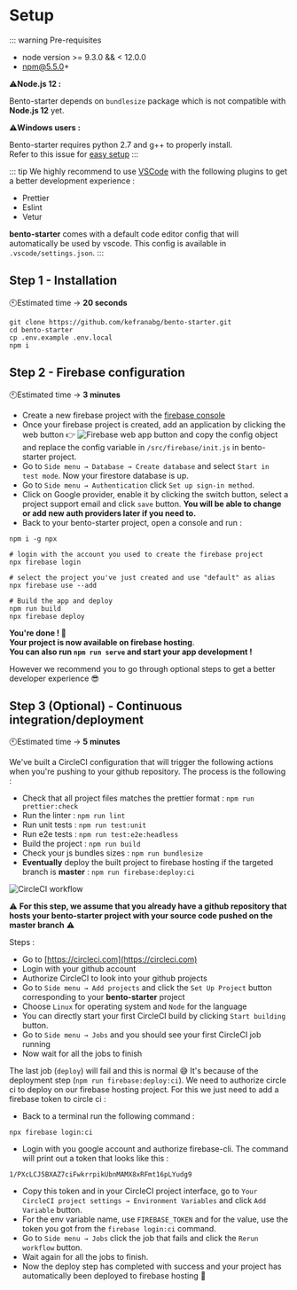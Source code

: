 # Setup

::: warning Pre-requisites

- node version >= 9.3.0 && < 12.0.0
- npm@5.5.0+

⚠️**Node.js 12 :**

Bento-starter depends on `bundlesize` package which is not compatible with **Node.js 12** yet.

⚠️**Windows users :**

Bento-starter requires python 2.7 and g++ to properly install.<br/>
Refer to this issue for [easy setup](https://github.com/kefranabg/bento-starter/issues/125#issuecomment-487036596)
:::

::: tip
We highly recommend to use [VSCode](https://code.visualstudio.com/) with the following plugins to get a better development experience :

- Prettier
- Eslint
- Vetur

**bento-starter** comes with a default code editor config that will automatically be used by vscode. This config is available in `.vscode/settings.json`.
:::

## Step 1 - Installation

🕙Estimated time → **20 seconds**
<br />

```
git clone https://github.com/kefranabg/bento-starter.git
cd bento-starter
cp .env.example .env.local
npm i
```

## Step 2 - Firebase configuration

🕙Estimated time → **3 minutes**
<br />

- Create a new firebase project with the [firebase console](https://console.firebase.google.com)
- Once your firebase project is created, add an application by clicking the web button 👉 ![Firebase web app button](/assets/img/firebase-web-btn.jpg) and copy the config object and replace the config variable in `/src/firebase/init.js` in bento-starter project.
- Go to `Side menu → Database → Create database` and select `Start in test mode`. Now your firestore database is up.
- Go to `Side menu → Authentication` click `Set up sign-in method`.
- Click on Google provider, enable it by clicking the switch button, select a project support email and click `save` button. **You will be able to change or add new auth providers later if you need to.**
- Back to your bento-starter project, open a console and run :

```
npm i -g npx

# login with the account you used to create the firebase project
npx firebase login

# select the project you've just created and use "default" as alias
npx firebase use --add

# Build the app and deploy
npm run build
npx firebase deploy
```

**You're done ! :tada:**<br />
**Your project is now available on firebase hosting**.<br />
**You can also run `npm run serve` and start your app development !**

However we recommend you to go through optional steps to get a better developer experience :sunglasses:

## Step 3 (Optional) - Continuous integration/deployment

🕙Estimated time → **5 minutes**
<br />

We've built a CircleCI configuration that will trigger the following actions when you're pushing to your github repository.
The process is the following :

- Check that all project files matches the prettier format : `npm run prettier:check`
- Run the linter : `npm run lint`
- Run unit tests : `npm run test:unit`
- Run e2e tests : `npm run test:e2e:headless`
- Build the project : `npm run build`
- Check your js bundles sizes : `npm run bundlesize`
- **Eventually** deploy the built project to firebase hosting if the targeted branch is **master** : `npm run firebase:deploy:ci`

![CircleCI workflow](/assets/img/ci-workflow.jpg)

⚠️ **For this step, we assume that you already have a github repository that hosts your bento-starter project with your source code pushed on the master branch** ⚠️

Steps :

- Go to [https://circleci.com](https://circleci.com)
- Login with your github account
- Authorize CircleCI to look into your github projects
- Go to `Side menu → Add projects` and click the `Set Up Project` button corresponding to your **bento-starter** project
- Choose `Linux` for operating system and `Node` for the language
- You can directly start your first CircleCI build by clicking `Start building` button.
- Go to `Side menu → Jobs` and you should see your first CircleCI job running
- Now wait for all the jobs to finish

The last job (`deploy`) will fail and this is normal :sweat_smile: It's because of the deployment step (`npm run firebase:deploy:ci`). We need to authorize circle ci to deploy on our firebase hosting project. For this we just need to add a firebase token to circle ci :

- Back to a terminal run the following command :

```
npx firebase login:ci
```

- Login with you google account and authorize firebase-cli. The command will print out a token that looks like this :

```
1/PXcLCJ5BXAZ7ciFwkrrpikUbnMAMX8xRFmt16pLYudg9
```

- Copy this token and in your CircleCI project interface, go to `Your CircleCI project settings → Environment Variables` and click `Add Variable` button.
- For the env variable name, use `FIREBASE_TOKEN` and for the value, use the token you got from the `firebase login:ci` command.
- Go to `Side menu → Jobs` click the job that fails and click the `Rerun workflow` button.
- Wait again for all the jobs to finish.
- Now the deploy step has completed with success and your project has automatically been deployed to firebase hosting :tada:
